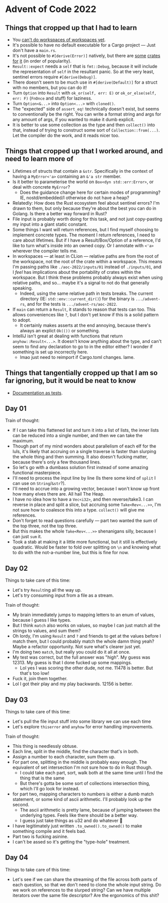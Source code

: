 Advent of Code 2022
===================

Things that cropped up that I had to learn
------------------------------------------

* You [can't do workspaces of workspaces yet][ws-of-ws].
* It's possible to have no default executable for a Cargo project — Just don't have a `main.rs`.
* It's not possible to `#[derive(Error)]` natively, but there are [some][error-1] [crates][error-2] [for][error-3] 
  [it][error-4] (in order of popularity).
* `Result::expect` needs a `self` that is `fmt::Debug`, because it will include the representation of `self` in the 
  resultant panic. So at the very least, sentinel errors require `#[derive(Debug)]`.
* There doesn't seem to be much use in `#[derive(Default)]` for a struct with no members, but you can do it!
* Turn `Option` into `Result` with `ok_or(self, err: E)` or `ok_or_else(self, err: F)` (`FnOnce` and stuff) for 
  laziness.
* Turn `Option<&...>` into `Option<...>` with `cloned()`.
* The "expected" side of `assert_eq!` technically doesn't exist, but seems to conventionally be the right. You can 
  write a format string and args for any amount of args, if you wanted to make it dumb explicit.
* It is better to use some collection as the type and then `collect()` into that, instead of trying to construct 
  some sort of `Collection::from(...)`. Let the compiler do the work, and it reads nicer too.

Things that cropped up that I worked around, and need to learn more of
----------------------------------------------------------------------

* Lifetimes of structs that contain a `&str`. Specifically in the context of having a `MyError<'a>` containing an 
  `&'a str` member.
* Is it better to parameterise the world on `Box<dyn std::err:Error>`, or deal with concrete `MyError`?
  * Does the guidance change here for certain modes of programming? IE, nostd/embedded/I otherwise do not have a heap?
* Relatedly: How does the Rust ecosystem feel about sentinel errors? I'm drawn to them, but only because they're 
  about the best you can do in Golang. Is there a better way forward in Rust?
* File input is probably worth doing for this task, and not just copy-pasting my input into a giant static constant.
* Some things I want will return references, but I find myself choosing to implement concrete types. The moment I 
  return references, I need to care about lifetimes. But if I have a Result/Box/Option of a reference, I'd like to 
  turn what's inside into an owned copy. Or I annotate with `<'a>` wherever the compiler tells me.
* In workspaces — at least in CLion — relative paths are from the root of the workspace, not the root of the crate 
  within a workspace. This means I'm passing paths like `./aoc-2022/inputs/01` instead of `./inputs/01`, and I 
  _feel_ has implications about the portability of crates within the workspace. But I think these problems probably 
  always exist when using relative paths, and so... maybe it's a signal to not do that generally speaking.
  * Indeed, using the same relative path in tests breaks. The current directory (IE: `std::env::current_dir()`) for 
    the binary is `.../advent-rs`, and for the tests is `.../advent-rs/aoc-2022`.
* If `main` can return a `Result`, it stands to reason that tests can too. This allows conveniences like `?`, but I 
  don't yet know if this is a solid pattern to adopt.
  * It certainly makes asserts at the end annoying, because there's always an explict `Ok(())` or something.
* IntelliJ isn't great at dealing with functions that return `anyhow::Result<...>`. It doesn't know anything about 
  the type, and can't seem to find any declaration to go to in the editor either? I wonder if something is set up 
  incorrectly here.
  * lmao just need to reimport if Cargo.toml changes. lame.


Things that tangentially cropped up that I am so far ignoring, but it would be neat to know
-------------------------------------------------------------------------------------------

* [Documentation as tests][doctests].

Day 01
------

Train of thought:

* If I can take this flattened list and turn it into a list of lists, the inner lists can be reduced into a single 
  number, and then we can take the maximum.
* Though part of my mind wonders about parallelism of each elf for the luls, it's likely that accruing on a single 
  traverse is faster than slurping the whole thing and then summing. It also doesn't fucking matter, because there's 
  only a few thousand lines.
* So let's go with a dumbass solution first instead of some amazing functional masterpiece.
* I'll need to process the input line by line (Is there some kind of `split` I can use on `String`/`&str`?).
* I'll need to accrue into a growing vector, because I won't know up front how many elves there are. All hail The Heap.
* I have no idea how to have a `Vec<i32>`, and then reverse/take3. I can reverse in place and split a slice, but 
  accruing some `Take<Rev<...>>`, I'm not sure how to coalesce this into a type. `collect()` will give me references.
* Don't forget to read questions carefully — part two wanted the _sum_ of the top three, not the top three.
* But this makes the whole `Take<Rev<...>>` shenanigans silly, because I can just `sum` it.
* Took a stab at making it a little more functional, but it still is effectively quadratic. Would be faster to fold 
  over splitting on `\n` and knowing what to do with the not-a-number line, but this is fine for now.

Day 02
------

Things to take care of this time:

* Let's try `Result`ing all the way up.
* Let's try consuming input from a file as a stream.

Train of thought:

* My brain immediately jumps to mapping letters to an enum of values, because I guess I like types.
* But I think `match` also works on values, so maybe I can just match all the strings to values, and sum them?
* Oh lordy, I'm using `Result` and `?` and friends to get at the values before I match them, but I could probably 
  match the whole damn thing yeah? Maybe a refactor opportunity. Not sure what's clearer just yet.
* I'm doing two `match`, but really you could do it all at once.
* My test was correct, but the full answer was "high". My guess was 12313. My guess is that I done fucked up some 
  mappings.
  * Lol yes I was scoring the other dude, not me. 11478 is better. But that's too low!
* Fuck it, join them together.
* Lol I got their play and my play backwards. 12156 is better.

Day 03
------

Things to take care of this time:

* Let's pull the file input stuff into some library we can use each time
* Let's explore `thiserror` and `anyhow` for error handling improvements.

Train of thought:

* This thing is needlessly obtuse.
* Each line, split in the middle, find the character that's in both.
* Assign a number to each character, sum them up.
* For part one, splitting in the middle is probably easy enough. The equivalent of set intersection I'm not sure how to
  do in Rust though.
  * I could take each part, sort, walk both at the same time until I find the thing that is the same
  * But there's gotta be some sort of collections intersection thing, which I'll go look for instead.
* for part two, mapping characters to numbers is either a dumb match statement, or some kind of ascii arithmetic. 
  I'll probably look up the second.
  * The ascii arithmetic is pretty lame, because of jumping between the underlying types. Feels like there should be a
  better way.
  * I guess just take things as u32 and do whatever :shrug:
* I have legitimately just written `.to_owned().to_owned()` to make something compile and it feels bad.
* Part two is fucking asinine.
* I can't be assed so it's getting the "type-hole" treatment.

Day 04
------

Things to take care of this time:

* Let's see if we can share the streaming of the file across both parts of each question, so that we don't need to 
  clone the whole input string. Do we work on references to the slurped string? Can we have multiple iterators over 
  the same file descriptor? Are the ergonomics of this shit?


[doctests]: https://doc.rust-lang.org/rustdoc/write-documentation/documentation-tests.html
[error-1]: https://github.com/dtolnay/thiserror
[error-2]: https://github.com/JelteF/derive_more
[error-3]: https://github.com/rushmorem/derive-error
[error-4]: https://gitlab.com/torkleyy/err-derive
[ws-of-ws]: https://github.com/rust-lang/cargo/issues/5042